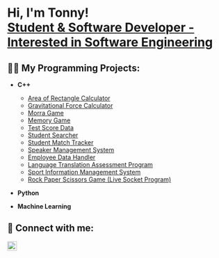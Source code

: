 <h1>Hi, I'm Tonny! <br/><a href="https://www.linkedin.com/in/tonny-le-6404991a9/">Student & Software Developer - Interested in Software Engineering</a></h1>

<h2>👨‍💻 My Programming Projects:</h2>

- <b>C++</b>
  - [Area of Rectangle Calculator](https://github.com/letonny/rectangle-area-calculator/blob/main/rectArea-calc.cpp)
  - [Gravitational Force Calculator](https://github.com/letonny/gravitational-force-calculator/blob/main/grav-force-calculator.cpp)
  - [Morra Game](https://github.com/letonny/morra-game/blob/main/morra-game.cpp)
  - [Memory Game](https://github.com/letonny/memory-game/blob/main/memory-game.cpp)
  - [Test Score Data](https://github.com/letonny/test-score-data/blob/main/test-score-data.cpp)
  - [Student Searcher](https://github.com/letonny/student-searcher/blob/main/student-searcher.cpp)
  - [Student Match Tracker](https://github.com/letonny/student-match-tracker/blob/main/student-match-tracker.cpp)
  - [Speaker Management System](https://github.com/letonny/Speaker-Management-System/blob/main/speakerManagement.cpp)
  - [Employee Data Handler](https://github.com/letonny/EmployeeDataHandler/blob/main/employeeDataHandler.cpp)
  - [Language Translation Assessment Program](https://github.com/letonny/Language-Translation-Assessment-Program)
  - [Sport Information Management System](https://github.com/letonny/Sport-Information-Management-System)
  - [Rock Paper Scissors Game (Live Socket Program)](https://github.com/letonny/rock-paper-scissors-game)

- <b>Python</b>

- <b>Machine Learning</b>

<h2> 🤳 Connect with me:</h2>

[<img align="left" alt="TonnyLe | LinkedIn" width="22px" src="https://cdn.jsdelivr.net/npm/simple-icons@v3/icons/linkedin.svg" />][linkedin]

[linkedin]: https://www.linkedin.com/in/tonny-le-6404991a9/]
